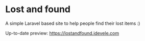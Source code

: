 # Lost and found
A simple Laravel based site to help people find their lost items :)

Up-to-date preview: https://lostandfound.idevele.com
